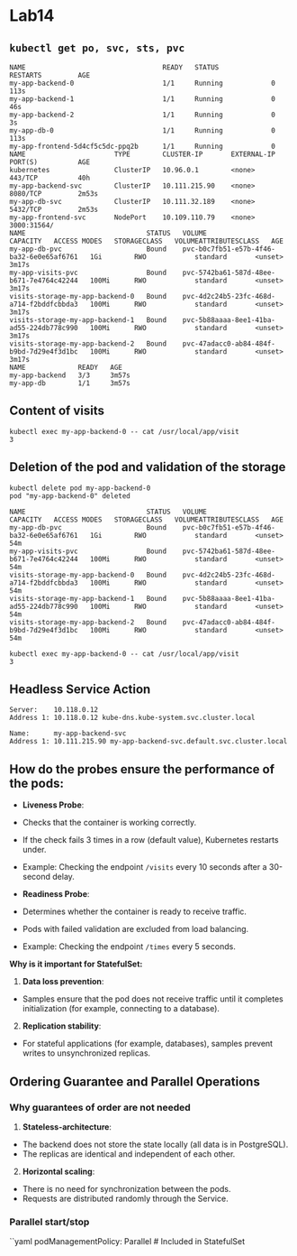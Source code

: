 # Lab14
## `kubectl get po, svc, sts, pvc`
```
NAME                                  READY   STATUS             RESTARTS         AGE
my-app-backend-0                      1/1     Running            0                113s
my-app-backend-1                      1/1     Running            0                46s
my-app-backend-2                      1/1     Running            0                3s
my-app-db-0                           1/1     Running            0                113s
my-app-frontend-5d4cf5c5dc-ppq2b      1/1     Running            0
NAME                      TYPE        CLUSTER-IP       EXTERNAL-IP   PORT(S)          AGE
kubernetes                ClusterIP   10.96.0.1        <none>        443/TCP          40h
my-app-backend-svc        ClusterIP   10.111.215.90    <none>        8080/TCP         2m53s
my-app-db-svc             ClusterIP   10.111.32.189    <none>        5432/TCP         2m53s
my-app-frontend-svc       NodePort    10.109.110.79    <none>        3000:31564/
NAME                              STATUS   VOLUME                                     CAPACITY   ACCESS MODES   STORAGECLASS   VOLUMEATTRIBUTESCLASS   AGE
my-app-db-pvc                     Bound    pvc-b0c7fb51-e57b-4f46-ba32-6e0e65af6761   1Gi        RWO            standard       <unset>                 3m17s
my-app-visits-pvc                 Bound    pvc-5742ba61-587d-48ee-b671-7e4764c42244   100Mi      RWO            standard       <unset>                 3m17s
visits-storage-my-app-backend-0   Bound    pvc-4d2c24b5-23fc-468d-a714-f2bddfcbbda3   100Mi      RWO            standard       <unset>                 3m17s
visits-storage-my-app-backend-1   Bound    pvc-5b88aaaa-8ee1-41ba-ad55-224db778c990   100Mi      RWO            standard       <unset>                 3m17s
visits-storage-my-app-backend-2   Bound    pvc-47adacc0-ab84-484f-b9bd-7d29e4f3d1bc   100Mi      RWO            standard       <unset>                 3m17s
NAME             READY   AGE
my-app-backend   3/3     3m57s
my-app-db        1/1     3m57s

```
## Content of visits
```
kubectl exec my-app-backend-0 -- cat /usr/local/app/visit
3
```
## Deletion of the pod and validation of the storage
```
kubectl delete pod my-app-backend-0
pod "my-app-backend-0" deleted
```
```
NAME                              STATUS   VOLUME                                     CAPACITY   ACCESS MODES   STORAGECLASS   VOLUMEATTRIBUTESCLASS   AGE
my-app-db-pvc                     Bound    pvc-b0c7fb51-e57b-4f46-ba32-6e0e65af6761   1Gi        RWO            standard       <unset>                 54m
my-app-visits-pvc                 Bound    pvc-5742ba61-587d-48ee-b671-7e4764c42244   100Mi      RWO            standard       <unset>                 54m
visits-storage-my-app-backend-0   Bound    pvc-4d2c24b5-23fc-468d-a714-f2bddfcbbda3   100Mi      RWO            standard       <unset>                 54m
visits-storage-my-app-backend-1   Bound    pvc-5b88aaaa-8ee1-41ba-ad55-224db778c990   100Mi      RWO            standard       <unset>                 54m
visits-storage-my-app-backend-2   Bound    pvc-47adacc0-ab84-484f-b9bd-7d29e4f3d1bc   100Mi      RWO            standard       <unset>                 54m
```
```
kubectl exec my-app-backend-0 -- cat /usr/local/app/visit
3
```
## Headless Service Action
```
Server:    10.118.0.12
Address 1: 10.118.0.12 kube-dns.kube-system.svc.cluster.local

Name:      my-app-backend-svc
Address 1: 10.111.215.90 my-app-backend-svc.default.svc.cluster.local
```
## How do the probes ensure the performance of the pods:
- **Liveness Probe**:
 - Checks that the container is working correctly. 
 - If the check fails 3 times in a row (default value), Kubernetes restarts under.
 - Example: Checking the endpoint `/visits` every 10 seconds after a 30-second delay.

- **Readiness Probe**:
- Determines whether the container is ready to receive traffic.
 - Pods with failed validation are excluded from load balancing.
 - Example: Checking the endpoint `/times` every 5 seconds.

**Why is it important for StatefulSet:**
1. **Data loss prevention**:
- Samples ensure that the pod does not receive traffic until it completes initialization (for example, connecting to a database).
2. **Replication stability**:
- For stateful applications (for example, databases), samples prevent writes to unsynchronized replicas.
## Ordering Guarantee and Parallel Operations

### Why guarantees of order are not needed
1. **Stateless-architecture**:
 - The backend does not store the state locally (all data is in PostgreSQL).
 - The replicas are identical and independent of each other.
2. **Horizontal scaling**:
 - There is no need for synchronization between the pods.
 - Requests are distributed randomly through the Service.

### Parallel start/stop
``yaml
podManagementPolicy: Parallel # Included in StatefulSet
